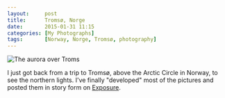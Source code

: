 ```yaml
---
layout:     post
title:      Tromsø, Norge
date:       2015-01-31 11:15
categories: [My Photographs]
tags:       [Norway, Norge, Tromsø, photography]
---
```


![The aurora over Troms](http://raritet-blog.s3.amazonaws.com/img/20150121-DSCF0519.jpg)

I just got back from a trip to Tromsø, above the Arctic Circle in Norway, to see the northern lights. I've finally "developed" most of the pictures and posted them in story form on [Exposure](https://andyoliver.exposure.co/troms-norge).
